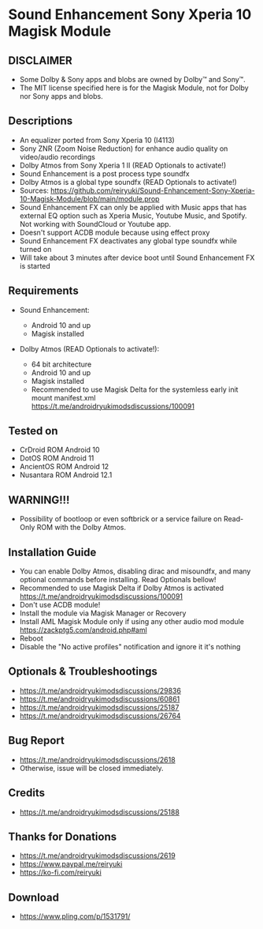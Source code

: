 # Sound Enhancement Sony Xperia 10 Magisk Module

## DISCLAIMER
- Some Dolby & Sony apps and blobs are owned by Dolby™ and Sony™.
- The MIT license specified here is for the Magisk Module, not for Dolby nor Sony apps and blobs.

## Descriptions
- An equalizer ported from Sony Xperia 10 (I4113)
- Sony ZNR (Zoom Noise Reduction) for enhance audio quality on video/audio recordings
- Dolby Atmos from Sony Xperia 1 II (READ Optionals to activate!)
- Sound Enhancement is a post process type soundfx
- Dolby Atmos is a global type soundfx (READ Optionals to activate!)
- Sources: https://github.com/reiryuki/Sound-Enhancement-Sony-Xperia-10-Magisk-Module/blob/main/module.prop
- Sound Enhancement FX can only be applied with Music apps that has external EQ option such as Xperia Music, Youtube Music, and Spotify. Not working with SoundCloud or Youtube app.
- Doesn't support ACDB module because using effect proxy
- Sound Enhancement FX deactivates any global type soundfx while turned on
- Will take about 3 minutes after device boot until Sound Enhancement FX is started

## Requirements
- Sound Enhancement:
  - Android 10 and up
  - Magisk installed

- Dolby Atmos (READ Optionals to activate!):
  - 64 bit architecture
  - Android 10 and up
  - Magisk installed
  - Recommended to use Magisk Delta for the systemless early init mount manifest.xml https://t.me/androidryukimodsdiscussions/100091

## Tested on
- CrDroid ROM Android 10
- DotOS ROM Android 11
- AncientOS ROM Android 12
- Nusantara ROM Android 12.1

## WARNING!!!
- Possibility of bootloop or even softbrick or a service failure on Read-Only ROM with the Dolby Atmos.

## Installation Guide
- You can enable Dolby Atmos, disabling dirac and misoundfx, and many optional commands before installing. Read Optionals bellow!
- Recommended to use Magisk Delta if Dolby Atmos is activated https://t.me/androidryukimodsdiscussions/100091
- Don't use ACDB module!
- Install the module via Magisk Manager or Recovery
- Install AML Magisk Module only if using any other audio mod module https://zackptg5.com/android.php#aml
- Reboot
- Disable the "No active profiles" notification and ignore it it's nothing

## Optionals & Troubleshootings
- https://t.me/androidryukimodsdiscussions/29836
- https://t.me/androidryukimodsdiscussions/60861
- https://t.me/androidryukimodsdiscussions/25187
- https://t.me/androidryukimodsdiscussions/26764

## Bug Report
- https://t.me/androidryukimodsdiscussions/2618
- Otherwise, issue will be closed immediately.

## Credits
- https://t.me/androidryukimodsdiscussions/25188

## Thanks for Donations
- https://t.me/androidryukimodsdiscussions/2619
- https://www.paypal.me/reiryuki
- https://ko-fi.com/reiryuki

## Download
- https://www.pling.com/p/1531791/
